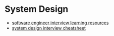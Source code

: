 # System Design

* [software engineer interview learning resources](https://systemdesign.one/software-engineer-interview-learning-resources/)
* [system design interview cheatsheet](https://systemdesign.one/system-design-interview-cheatsheet/)
